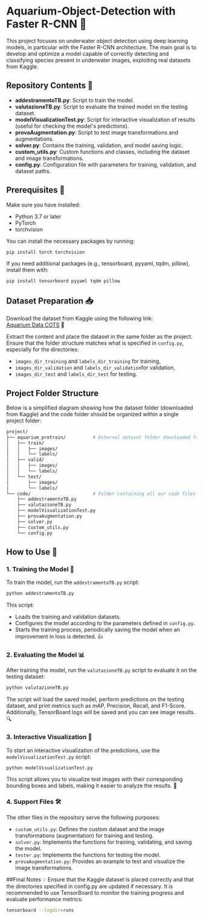 # Aquarium-Object-Detection with Faster R-CNN 🚀
This project focuses on underwater object detection using deep learning models, in particular with the Faster R-CNN architecture. The main goal is to develop and optimize a model capable of correctly detecting and classifying species present in underwater images, exploiting real datasets from Kaggle.

## Repository Contents 📂

- **addestramentoTB.py**: Script to train the model.
- **valutazioneTB.py**: Script to evaluate the trained model on the testing dataset.
- **modelVisualizationTest.py**: Script for interactive visualization of results (useful for checking the model's predictions).
- **provaAugmentation.py**: Script to test image transformations and augmentations.
- **solver.py**: Contains the training, validation, and model saving logic.
- **custom_utils.py**: Custom functions and classes, including the dataset and image transformations.
- **config.py**: Configuration file with parameters for training, validation, and dataset paths.

## Prerequisites 🔧

Make sure you have installed:

- Python 3.7 or later
- PyTorch
- torchvision

You can install the necessary packages by running:

```bash
pip install torch torchvision
```

If you need additional packages (e.g., tensorboard, pyyaml, tqdm, pillow), install them with:
```bash
pip install tensorboard pyyaml tqdm pillow
```
## Dataset Preparation 📥

Download the dataset from Kaggle using the following link:  
[Aquarium Data COTS](https://www.kaggle.com/datasets/slavkoprytula/aquarium-data-cots/data) 🐠

Extract the content and place the dataset in the same folder as the project. Ensure that the folder structure matches what is specified in `config.py`, especially for the directories:
- `images_dir_training` and `labels_dir_training` for training,
- `images_dir_validation` and `labels_dir_validation`for validation,
- `images_dir_test` and `labels_dir_test` for testing.

## Project Folder Structure
Below is a simplified diagram showing how the dataset folder (downloaded from Kaggle) and the code folder should be organized within a single project folder:
```bash
project/
├── aquarium_pretrain/          # External dataset folder downloaded from Kaggle
│   ├── train/
│   │   ├── images/
│   │   └── labels/
│   ├── valid/
│   │   ├── images/
│   │   └── labels/
│   └── test/
│       ├── images/
│       └── labels/
└── code/                       # Folder containing all our code files
    ├── addestramentoTB.py
    ├── valutazioneTB.py
    ├── modelVisualizationTest.py
    ├── provaAugmentation.py
    ├── solver.py
    ├── custom_utils.py
    └── config.py
```

## How to Use 📝

### 1. Training the Model 💪

To train the model, run the `addestramentoTB.py` script:

```bash
python addestramentoTB.py
```
This script:
- Loads the training and validation datasets.
- Configures the model according to the parameters defined in `config.py`.
- Starts the training process, periodically saving the model when an improvement in loss is detected. 👍

### 2. Evaluating the Model 📊
After training the model, run the `valutazioneTB.py` script to evaluate it on the testing dataset:
```bash
python valutazioneTB.py
```
The script will load the saved model, perform predictions on the testing dataset, and print metrics such as mAP, Precision, Recall, and F1-Score. Additionally, TensorBoard logs will be saved and you can see image results. 🔍

### 3. Interactive Visualization 👀
To start an interactive visualization of the predictions, use the `modelVisualizationTest.py` script:
```bash
python modelVisualizationTest.py
```
This script allows you to visualize test images with their corresponding bounding boxes and labels, making it easier to analyze the results. 🐠

### 4. Support Files 🛠️
The other files in the repository serve the following purposes:

- `custom_utils.py`: Defines the custom dataset and the image transformations (augmentation) for training and testing.
- `solver.py`: Implements the functions for training, validating, and saving the model.
- `tester.py`: Implements the functions for testing the model.
- `provaAugmentation.py`: Provides an example to test and visualize the image transformations.

##Final Notes 💡
Ensure that the Kaggle dataset is placed correctly and that the directories specified in config.py are updated if necessary.
It is recommended to use TensorBoard to monitor the training progress and evaluate performance metrics:
```bash
tensorboard --logdir=runs
```



